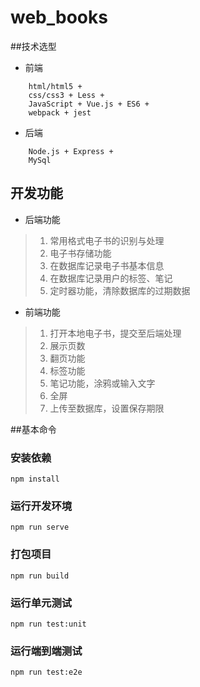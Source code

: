 # web_books

##技术选型
* 前端
```angular2html
    html/html5 + 
    css/css3 + Less + 
    JavaScript + Vue.js + ES6 + 
    webpack + jest
``` 

* 后端
```angular2html
    Node.js + Express +
    MySql
```

## 开发功能

* 后端功能
> 1. 常用格式电子书的识别与处理
> 2. 电子书存储功能
> 3. 在数据库记录电子书基本信息
> 4. 在数据库记录用户的标签、笔记
> 5. 定时器功能，清除数据库的过期数据

* 前端功能
> 1. 打开本地电子书，提交至后端处理
> 2. 展示页数
> 3. 翻页功能
> 4. 标签功能
> 5. 笔记功能，涂鸦或输入文字
> 6. 全屏
> 6. 上传至数据库，设置保存期限

##基本命令

### 安装依赖
```
npm install
```

### 运行开发环境
```
npm run serve
```

### 打包项目
```
npm run build
```

### 运行单元测试
```
npm run test:unit
```

### 运行端到端测试
```
npm run test:e2e
```